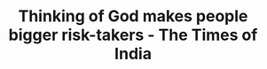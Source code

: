 ---
categories: all_articles
provider_display: "timesofindia.indiatimes.com"
provider_name: "timesofindia.indiatimes.com"
favicon_url: http://timesofindia.indiatimes.com/favicon.ico
title: "Thinking of God makes people bigger risk-takers - The Times of India"
published: 2015-03-03
source: http://timesofindia.indiatimes.com/home/science/Thinking-of-God-makes-people-bigger-risk-takers/articleshow/46398131.cms
thumbnail: http://timesofindia.indiatimes.com/photo/46398258.cms
---